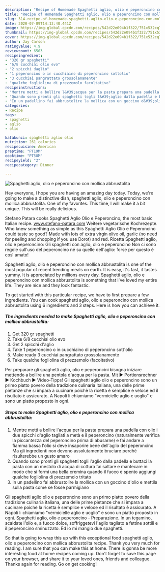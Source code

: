 ```yaml
---
description: "Recipe of Homemade Spaghetti aglio, olio e peperoncino con mollica abbrustolita"
title: "Recipe of Homemade Spaghetti aglio, olio e peperoncino con mollica abbrustolita"
slug: 314-recipe-of-homemade-spaghetti-aglio-olio-e-peperoncino-con-mollica-abbrustolita
date: 2020-07-09T14:13:48.441Z
image: https://img-global.cpcdn.com/recipes/542d22e094b1f322/751x532cq70/spaghetti-aglio-olio-e-peperoncino-con-mollica-abbrustolita-recipe-main-photo.jpg
thumbnail: https://img-global.cpcdn.com/recipes/542d22e094b1f322/751x532cq70/spaghetti-aglio-olio-e-peperoncino-con-mollica-abbrustolita-recipe-main-photo.jpg
cover: https://img-global.cpcdn.com/recipes/542d22e094b1f322/751x532cq70/spaghetti-aglio-olio-e-peperoncino-con-mollica-abbrustolita-recipe-main-photo.jpg
author: Jay Carson
ratingvalue: 4.9
reviewcount: 6503
recipeingredient:
- "320 gr spaghetti"
- "6/8 cucchiai olio evo"
- "2 spicchi daglio"
- "1 peperoncino o in cucchiaino di peperoncino sottolio"
- "3 cucchiai pangrattato grossolanamente"
- "qualche fogliolina di prezzemolo facoltativo"
recipeinstructions:
- "Mentre metti a bollire l&#39;acqua per la pasta prepara una padella con olio i due spicchi d&#39;aglio tagliati a metà e il peperoncino (naturalmente verifica la piccantezza del peperoncino prima di abusarne) e fai andare a fiamma bassa l&#39;olio si deve insaporire bene dell&#39;aglio del peperoncino Ma gli ingredienti non devono assolutamente bruciare perché risulterebbe un gusto amaro"
- "Quando sono pronti gli spaghetti togli l&#39;aglio dalla padella e buttaci la pasta con un mestolo di acqua di cottura fai saltare e mantecare in modo che si formi una bella cremina quando il fuoco è spento aggiungi qualche fogliolina di prezzemolo tritato"
- "In un padellino fai abbrustolire la mollica con un goccino d&#39;olio e mettila sulla pasta come se fosse parmigiano"
categories:
- Recipe
tags:
- spaghetti
- aglio
- olio

katakunci: spaghetti aglio olio 
nutrition: 261 calories
recipecuisine: American
preptime: "PT19M"
cooktime: "PT58M"
recipeyield: "2"
recipecategory: Dinner

---
```



![Spaghetti aglio, olio e peperoncino con mollica abbrustolita](https://img-global.cpcdn.com/recipes/542d22e094b1f322/751x532cq70/spaghetti-aglio-olio-e-peperoncino-con-mollica-abbrustolita-recipe-main-photo.jpg)

Hey everyone, I hope you are having an amazing day today. Today, we're going to make a distinctive dish, spaghetti aglio, olio e peperoncino con mollica abbrustolita. One of my favorites. This time, I will make it a bit unique. This will be really delicious.

Stefano Patara cooks Spaghetti Aglio Olio e Peperoncino, the most basic Italian recipe. www.stefano-patara.com Weitere vegetarische Kochrezepte. Who knew something as simple as this Spaghetti Aglio Olio e Peperoncino could taste so good? Made with lots of extra virgin olive oil, garlic (no need for peeling and chopping if you use Dorot) and red. Ricetta Spaghetti aglio, olio e peperoncino: Gli spaghetti con aglio, olio e peperoncino Non ci sono regole sull&#39;uso del peperoncino né su quelle dell&#39;aglio: forse per questo è così amato!

Spaghetti aglio, olio e peperoncino con mollica abbrustolita is one of the most popular of recent trending meals on earth. It is easy, it's fast, it tastes yummy. It is appreciated by millions every day. Spaghetti aglio, olio e peperoncino con mollica abbrustolita is something that I've loved my entire life. They are nice and they look fantastic.


To get started with this particular recipe, we have to first prepare a few ingredients. You can cook spaghetti aglio, olio e peperoncino con mollica abbrustolita using 6 ingredients and 3 steps. Here is how you can achieve it.

<!--inarticleads1-->

##### The ingredients needed to make Spaghetti aglio, olio e peperoncino con mollica abbrustolita:

1. Get 320 gr spaghetti
1. Take 6/8 cucchiai olio evo
1. Get 2 spicchi d&#39;aglio
1. Take 1 peperoncino o in cucchiaino di peperoncino sott&#39;olio
1. Make ready 3 cucchiai pangrattato grossolanamente
1. Take qualche fogliolina di prezzemolo (facoltativo)


Per preparare gli spaghetti aglio, olio e peperoncini bisogna iniziare mettendo a bollire una pentola d&#39;acqua per la pasta. Mit ► Portionsrechner ► Kochbuch ► Video-Tipps! Gli spaghetti aglio olio e peperoncino sono un primo piatto povero della tradizione culinaria italiana, una delle prime pietanze che si impara a cucinare poichè la ricetta è semplice e veloce ed il risultato è assicurato. A Napoli li chiamiamo &#34;vermicielle aglio e uoglio&#34; e sono un piatto proposto in ogni. 

<!--inarticleads2-->

##### Steps to make Spaghetti aglio, olio e peperoncino con mollica abbrustolita:

1. Mentre metti a bollire l&#39;acqua per la pasta prepara una padella con olio i due spicchi d&#39;aglio tagliati a metà e il peperoncino (naturalmente verifica la piccantezza del peperoncino prima di abusarne) e fai andare a fiamma bassa l&#39;olio si deve insaporire bene dell&#39;aglio del peperoncino Ma gli ingredienti non devono assolutamente bruciare perché risulterebbe un gusto amaro
1. Quando sono pronti gli spaghetti togli l&#39;aglio dalla padella e buttaci la pasta con un mestolo di acqua di cottura fai saltare e mantecare in modo che si formi una bella cremina quando il fuoco è spento aggiungi qualche fogliolina di prezzemolo tritato
1. In un padellino fai abbrustolire la mollica con un goccino d&#39;olio e mettila sulla pasta come se fosse parmigiano


Gli spaghetti aglio olio e peperoncino sono un primo piatto povero della tradizione culinaria italiana, una delle prime pietanze che si impara a cucinare poichè la ricetta è semplice e veloce ed il risultato è assicurato. A Napoli li chiamiamo &#34;vermicielle aglio e uoglio&#34; e sono un piatto proposto in ogni. Spaghetti aglio, olio e peperoncino - Preparazione. In un tegamino, scaldate l&#39;olio e, a fuoco dolce, soffriggetevi l&#39;aglio tagliato a fettine sottili e il peperoncino sminuzzato. Ed io mi mangio due spaghetti. 

So that is going to wrap this up with this exceptional food spaghetti aglio, olio e peperoncino con mollica abbrustolita recipe. Thank you very much for reading. I am sure that you can make this at home. There is gonna be more interesting food at home recipes coming up. Don't forget to save this page on your browser, and share it to your loved ones, friends and colleague. Thanks again for reading. Go on get cooking!
